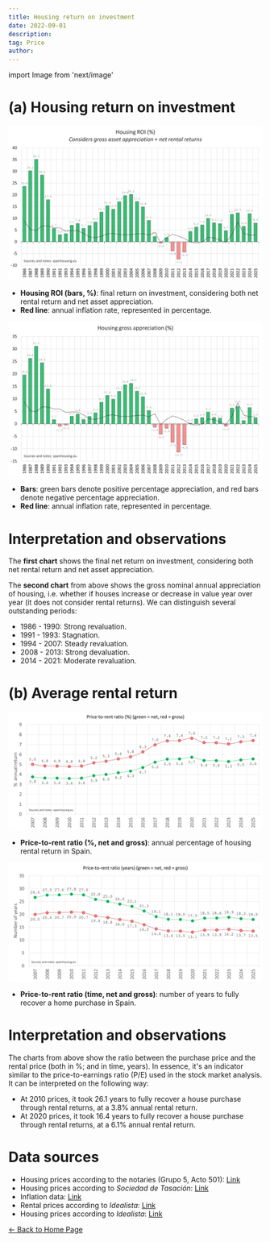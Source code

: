```yaml
---
title: Housing return on investment
date: 2022-09-01
description:
tag: Price
author:
---
```


import Image from 'next/image'

# (a) Housing return on investment

[![Housing ROI](/images/roinet.png)](/images/roinet.png)

- **Housing ROI (bars, %)**: final return on investment, considering both net rental return and net asset appreciation.
- **Red line**: annual inflation rate, represented in percentage.

[![Rentabilidad de la vivienda](/images/roigross.png)](/images/roigross.png)

- **Bars**: green bars denote positive percentage appreciation, and red bars denote negative percentage appreciation.
- **Red line**: annual inflation rate, represented in percentage.

# Interpretation and observations

The **first chart** shows the final net return on investment, considering both net rental return and net asset appreciation.

The **second chart** from above shows the gross nominal annual appreciation of housing, i.e. whether if houses increase or decrease in value year over year (it does not consider rental returns). We can distinguish several outstanding periods:

- 1986 - 1990: Strong revaluation.
- 1991 - 1993: Stagnation.
- 1994 - 2007: Steady revaluation.
- 2008 - 2013: Strong devaluation.
- 2014 - 2021: Moderate revaluation.

# (b) Average rental return

[![Rentabilidad alquiler](/images/rentratio.png)](/images/rentratio.png)

- **Price-to-rent ratio (%, net and gross)**: annual percentage of housing rental return in Spain.

[![Rentabilidad alquiler](/images/renttime.png)](/images/renttime.png)

- **Price-to-rent ratio (time, net and gross)**: number of years to fully recover a home purchase in Spain.

# Interpretation and observations

The charts from above show the ratio between the purchase price and the rental price (both in %; and in time, years). In essence, it's an indicator similar to the price-to-earnings ratio (P/E) used in the stock market analysis. It can be interpreted on the following way:

- At 2010 prices, it took 26.1 years to fully recover a house purchase through rental returns, at a 3.8% annual rental return.
- At 2020 prices, it took 16.4 years to fully recover a house purchase through rental returns, at a 6.1% annual rental return.

# Data sources

- Housing prices according to the notaries (Grupo 5, Acto 501): [Link](http://www.notariado.org/liferay/web/cien/estadisticas-al-completo)
- Housing prices according to _Sociedad de Tasación_: [Link](https://www.st-tasacion.es/informe-de-tendencias-digital/)
- Inflation data: [Link](https://www.inflation.eu/en/inflation-rates/spain/historic-inflation/cpi-inflation-spain.aspx)
- Rental prices according to _Idealista_: [Link](https://www.idealista.com/sala-de-prensa/informes-precio-vivienda/alquiler/)
- Housing prices according to _Idealista_: [Link](https://www.idealista.com/sala)

<div class="meta-line"><a class="meta-back" href="/">← Back to Home Page</a></div>
